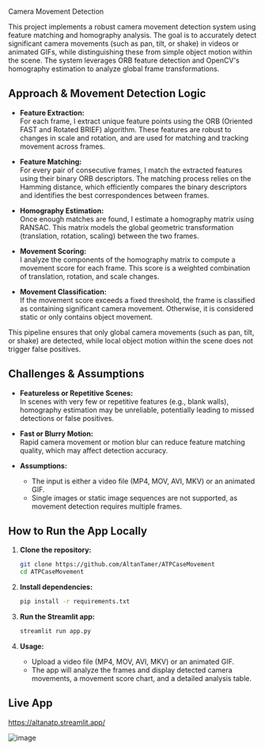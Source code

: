 Camera Movement Detection

This project implements a robust camera movement detection system using feature matching and homography analysis. The goal is to accurately detect significant camera movements (such as pan, tilt, or shake) in videos or animated GIFs, while distinguishing these from simple object motion within the scene. The system leverages ORB feature detection and OpenCV's homography estimation to analyze global frame transformations.

## Approach & Movement Detection Logic

- **Feature Extraction:**  
  For each frame, I extract unique feature points using the ORB (Oriented FAST and Rotated BRIEF) algorithm. These features are robust to changes in scale and rotation, and are used for matching and tracking movement across frames.

- **Feature Matching:**  
  For every pair of consecutive frames, I match the extracted features using their binary ORB descriptors. The matching process relies on the Hamming distance, which efficiently compares the binary descriptors and identifies the best correspondences between frames.

- **Homography Estimation:**  
  Once enough matches are found, I estimate a homography matrix using RANSAC. This matrix models the global geometric transformation (translation, rotation, scaling) between the two frames.

- **Movement Scoring:**  
  I analyze the components of the homography matrix to compute a movement score for each frame. This score is a weighted combination of translation, rotation, and scale changes.

- **Movement Classification:**  
  If the movement score exceeds a fixed threshold, the frame is classified as containing significant camera movement. Otherwise, it is considered static or only contains object movement.

This pipeline ensures that only global camera movements (such as pan, tilt, or shake) are detected, while local object motion within the scene does not trigger false positives.

## Challenges & Assumptions

- **Featureless or Repetitive Scenes:**  
  In scenes with very few or repetitive features (e.g., blank walls), homography estimation may be unreliable, potentially leading to missed detections or false positives.

- **Fast or Blurry Motion:**  
  Rapid camera movement or motion blur can reduce feature matching quality, which may affect detection accuracy.

- **Assumptions:**  
  - The input is either a video file (MP4, MOV, AVI, MKV) or an animated GIF.  
  - Single images or static image sequences are not supported, as movement detection requires multiple frames.

## How to Run the App Locally

1. **Clone the repository:**
   ```bash
   git clone https://github.com/AltanTamer/ATPCaseMovement
   cd ATPCaseMovement
   ```

2. **Install dependencies:**
   ```bash
   pip install -r requirements.txt
   ```

3. **Run the Streamlit app:**
   ```bash
   streamlit run app.py
   ```

4. **Usage:**
   - Upload a video file (MP4, MOV, AVI, MKV) or an animated GIF.
   - The app will analyze the frames and display detected camera movements, a movement score chart, and a detailed analysis table.

## Live App

https://altanatp.streamlit.app/

![image](https://github.com/user-attachments/assets/a40b9538-5739-40b4-84c8-00f902ba8c1f)
